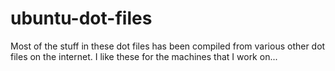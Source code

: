 ubuntu-dot-files
================


Most of the stuff in these dot files has been compiled from various other dot files on the internet. I like these for the machines that I work on... 
